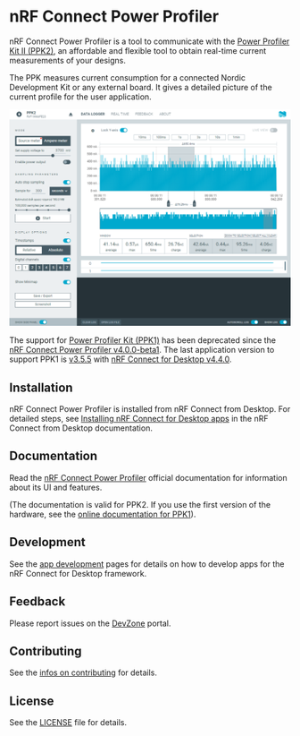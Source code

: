 # nRF Connect Power Profiler

nRF Connect Power Profiler is a tool to communicate with the
[Power Profiler Kit II (PPK2)](https://www.nordicsemi.com/Software-and-tools/Development-Tools/Power-Profiler-Kit-2),
an affordable and flexible tool to obtain real-time current measurements of your
designs.

The PPK measures current consumption for a connected Nordic Development Kit or
any external board. It gives a detailed picture of the current profile for the
user application.

![screenshot](resources/screenshot.png)

The support for [Power Profiler Kit (PPK1)](https://www.nordicsemi.com/Software-and-tools/Development-Tools/Power-Profiler-Kit) has been deprecated since the [nRF Connect Power Profiler v4.0.0-beta1](https://github.com/NordicSemiconductor/pc-nrfconnect-ppk/blob/main/Changelog.md). The last application version to support PPK1 is [v3.5.5](https://github.com/NordicSemiconductor/pc-nrfconnect-ppk/blob/main/Changelog.md) with [nRF Connect for Desktop v4.4.0](https://github.com/NordicSemiconductor/pc-nrfconnect-launcher/blob/main/Changelog.md).

## Installation

nRF Connect Power Profiler is installed from nRF Connect from Desktop. For detailed
steps, see
[Installing nRF Connect for Desktop apps](https://docs.nordicsemi.com/bundle/nrf-connect-desktop/page/installing_apps.html)
in the nRF Connect from Desktop documentation.

## Documentation

Read the
[nRF Connect Power Profiler](https://docs.nordicsemi.com/bundle/nrf-connect-ppk/page/index.html)
official documentation for information about its UI and features.

(The documentation is valid for PPK2. If you use the first version of the hardware, see the
[online documentation for PPK1](https://docs.nordicsemi.com/bundle/ug_ppk/page/UG/ppk/PPK_user_guide_Intro.html)).

## Development

See the
[app development](https://nordicsemiconductor.github.io/pc-nrfconnect-docs/)
pages for details on how to develop apps for the nRF Connect for Desktop
framework.

## Feedback

Please report issues on the [DevZone](https://devzone.nordicsemi.com) portal.

## Contributing

See the
[infos on contributing](https://nordicsemiconductor.github.io/pc-nrfconnect-docs/contributing)
for details.

## License

See the [LICENSE](LICENSE) file for details.
